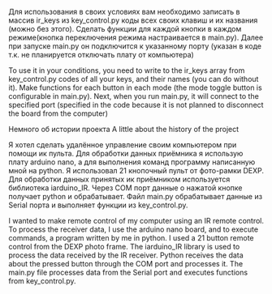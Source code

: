 Для использования в своих условиях вам необходимо записать в массив ir_keys из key_control.py
коды всех своих клавиш и их названия (можно без этого).
Сделать функции для каждой кнопки в каждом режиме(кнопка переключения режима настраивается в main.py).
Далее при запуске main.py он подключится к указанному порту
(указан в коде т.к. не планируется отключать плату от компьютера)

To use it in your conditions, you need to write to the ir_keys array from key_control.py
codes of all your keys, and their names (you can do without it).
Make functions for each button in each mode (the mode toggle button is configurable in main.py).
Next, when you run main.py, it will connect to the specified port
(specified in the code because it is not planned to disconnect the board from the computer)

Немного об истории проекта
A little about the history of the project

Я хотел сделать удалённое управление своим компьютером при помощи ик пульта.
Для обработки данных приёмника я использую плату arduino nano, 
а для выполнения команд программу написанную мной на python.
Я использовал 21 кнопочный пульт от фото-рамки DEXP.
Для обработки данных принятых ик приёмником используется библиотека iarduino_IR.
Через COM порт данные о нажатой кнопке получает python и обрабатывает.
Файл main.py обрабатывает данные из Serial порта и выполняет функции из key_control.py.

I wanted to make remote control of my computer using an IR remote control.
To process the receiver data, I use the arduino nano board,
and to execute commands, a program written by me in python.
I used a 21 button remote control from the DEXP photo frame.
The iarduino_IR library is used to process the data received by the IR receiver.
Python receives the data about the pressed button through the COM port and processes it.
The main.py file processes data from the Serial port and executes functions from key_control.py.